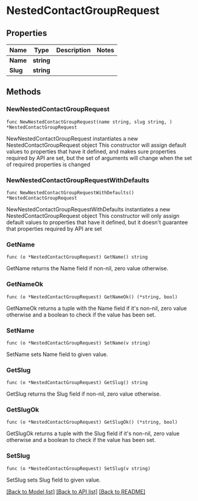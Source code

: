 # NestedContactGroupRequest

## Properties

Name | Type | Description | Notes
------------ | ------------- | ------------- | -------------
**Name** | **string** |  | 
**Slug** | **string** |  | 

## Methods

### NewNestedContactGroupRequest

`func NewNestedContactGroupRequest(name string, slug string, ) *NestedContactGroupRequest`

NewNestedContactGroupRequest instantiates a new NestedContactGroupRequest object
This constructor will assign default values to properties that have it defined,
and makes sure properties required by API are set, but the set of arguments
will change when the set of required properties is changed

### NewNestedContactGroupRequestWithDefaults

`func NewNestedContactGroupRequestWithDefaults() *NestedContactGroupRequest`

NewNestedContactGroupRequestWithDefaults instantiates a new NestedContactGroupRequest object
This constructor will only assign default values to properties that have it defined,
but it doesn't guarantee that properties required by API are set

### GetName

`func (o *NestedContactGroupRequest) GetName() string`

GetName returns the Name field if non-nil, zero value otherwise.

### GetNameOk

`func (o *NestedContactGroupRequest) GetNameOk() (*string, bool)`

GetNameOk returns a tuple with the Name field if it's non-nil, zero value otherwise
and a boolean to check if the value has been set.

### SetName

`func (o *NestedContactGroupRequest) SetName(v string)`

SetName sets Name field to given value.


### GetSlug

`func (o *NestedContactGroupRequest) GetSlug() string`

GetSlug returns the Slug field if non-nil, zero value otherwise.

### GetSlugOk

`func (o *NestedContactGroupRequest) GetSlugOk() (*string, bool)`

GetSlugOk returns a tuple with the Slug field if it's non-nil, zero value otherwise
and a boolean to check if the value has been set.

### SetSlug

`func (o *NestedContactGroupRequest) SetSlug(v string)`

SetSlug sets Slug field to given value.



[[Back to Model list]](../README.md#documentation-for-models) [[Back to API list]](../README.md#documentation-for-api-endpoints) [[Back to README]](../README.md)


